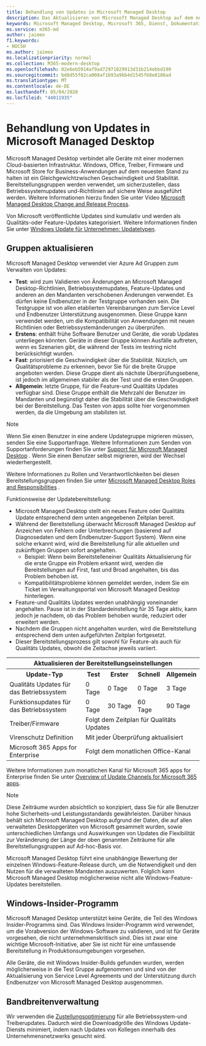 ```yaml
---
title: Behandlung von Updates in Microsoft Managed Desktop
description: Das Aktualisieren von Microsoft Managed Desktop auf dem neuesten Stand ist ein Gleichgewichtzwischen Geschwindigkeit und Stabilität.
keywords: Microsoft Managed Desktop, Microsoft 365, Dienst, Dokumentation
ms.service: m365-md
author: jaimeo
f1.keywords:
- NOCSH
ms.author: jaimeo
ms.localizationpriority: normal
ms.collection: M365-modern-desktop
ms.openlocfilehash: 02e6eb5914af9ad72971029913d31b214ebbd190
ms.sourcegitcommit: bd8d55f82ca008af1b93a9bb4d1545f68e8188ad
ms.translationtype: MT
ms.contentlocale: de-DE
ms.lasthandoff: 05/04/2020
ms.locfileid: "44011935"
---
```

# <a name="how-updates-are-handled-in-microsoft-managed-desktop"></a>Behandlung von Updates in Microsoft Managed Desktop


<!--This topic is the target for a "Learn more" link in the Admin Portal (aka.ms/update-rings); do not delete.-->

<!--Update management -->

Microsoft Managed Desktop verbindet alle Geräte mit einer modernen Cloud-basierten Infrastruktur. Windows, Office, Treiber, Firmware und Microsoft Store for Business-Anwendungen auf dem neuesten Stand zu halten ist ein Gleichgewichtzwischen Geschwindigkeit und Stabilität. Bereitstellungsgruppen werden verwendet, um sicherzustellen, dass Betriebssystemupdates und-Richtlinien auf sichere Weise ausgeführt werden. Weitere Informationen hierzu finden Sie unter Video [Microsoft Managed Desktop Change and Release Process](https://www.microsoft.com/videoplayer/embed/RE4mWqP).

Von Microsoft veröffentlichte Updates sind kumulativ und werden als Qualitäts-oder Feature-Updates kategorisiert.
Weitere Informationen finden Sie unter [Windows Update für Unternehmen: Updatetypen](https://docs.microsoft.com/windows/deployment/update/waas-manage-updates-wufb#update-types). 

## <a name="update-groups"></a>Gruppen aktualisieren

Microsoft Managed Desktop verwendet vier Azure Ad Gruppen zum Verwalten von Updates:

- **Test**: wird zum Validieren von Änderungen an Microsoft Managed Desktop-Richtlinien, Betriebssystemupdates, Feature-Updates und anderen an den Mandanten verschobenen Änderungen verwendet. Es dürfen keine Endbenutzer in der Testgruppe vorhanden sein. Die Testgruppe ist von allen etablierten Vereinbarungen zum Service Level und Endbenutzer Unterstützung ausgenommen. Diese Gruppe kann verwendet werden, um die Kompatibilität von Anwendungen mit neuen Richtlinien oder Betriebssystemänderungen zu überprüfen.  
- **Erstens**: enthält frühe Software Benutzer und Geräte, die vorab Updates unterliegen könnten. Geräte in dieser Gruppe können Ausfälle auftreten, wenn es Szenarien gibt, die während der Tests im testring nicht berücksichtigt wurden.
- **Fast**: priorisiert die Geschwindigkeit über die Stabilität. Nützlich, um Qualitätsprobleme zu erkennen, bevor Sie für die breite Gruppe angeboten werden. Diese Gruppe dient als nächste Überprüfungsebene, ist jedoch im allgemeinen stabiler als der Test und die ersten Gruppen. 
- **Allgemein**: letzte Gruppe, für die Feature-und Qualitäts Updates verfügbar sind. Diese Gruppe enthält die Mehrzahl der Benutzer im Mandanten und begünstigt daher die Stabilität über die Geschwindigkeit bei der Bereitstellung. Das Testen von apps sollte hier vorgenommen werden, da die Umgebung am stabilsten ist. 

> [!NOTE]
> Wenn Sie einen Benutzer in eine andere Updategruppe migrieren müssen, senden Sie eine Supportanfrage. Weitere Informationen zum Senden von Supportanforderungen finden Sie unter [Support für Microsoft Managed Desktop](support.md) . Wenn Sie einen Benutzer selbst migrieren, wird der Wechsel wiederhergestellt.

Weitere Informationen zu Rollen und Verantwortlichkeiten bei diesen Bereitstellungsgruppen finden Sie unter [Microsoft Managed Desktop Roles and Responsibilities](../intro/roles-and-responsibilities.md) .

Funktionsweise der Updatebereitstellung:
- Microsoft Managed Desktop stellt ein neues Feature oder Qualitäts Update entsprechend dem unten angegebenen Zeitplan bereit.
- Während der Bereitstellung überwacht Microsoft Managed Desktop auf Anzeichen von Fehlern oder Unterbrechungen (basierend auf Diagnosedaten und dem Endbenutzer-Support System). Wenn eine solche erkannt wird, wird die Bereitstellung für alle aktuellen und zukünftigen Gruppen sofort angehalten.
    - Beispiel: Wenn beim Bereitstelleneiner Qualitäts Aktualisierung für die erste Gruppe ein Problem erkannt wird, werden die Bereitstellungen auf First, fast und Broad angehalten, bis das Problem behoben ist.
    - Kompatibilitätsprobleme können gemeldet werden, indem Sie ein Ticket im Verwaltungsportal von Microsoft Managed Desktop hinterlegen.
- Feature-und Qualitäts Updates werden unabhängig voneinander angehalten. Pause ist in der Standardeinstellung für 35 Tage aktiv, kann jedoch je nachdem, ob das Problem behoben wurde, reduziert oder erweitert werden.
- Nachdem die Gruppen nicht angehalten wurden, wird die Bereitstellung entsprechend dem unten aufgeführten Zeitplan fortgesetzt.
- Dieser Bereitstellungsprozess gilt sowohl für Feature-als auch für Qualitäts Updates, obwohl die Zeitachse jeweils variiert.




<table>
<tr><th colspan="5">Aktualisieren der Bereitstellungseinstellungen</th></tr>
<tr><th>Update-Typ</th><th>Test</th><th>Erster</th><th>Schnell</th><th>Allgemein</th></tr>
<tr><td>Qualitäts Updates für das Betriebssystem</td><td>0 Tage</td><td>0 Tage</td><td>0 Tage</td><td>3 Tage</td></tr>
<tr><td>Funktionsupdates für das Betriebssystem</td><td>0 Tage</td><td>30 Tage</td><td>60 Tage</td><td>90 Tage</td></tr>
<tr><td>Treiber/Firmware</td><td colspan="4">Folgt dem Zeitplan für Qualitäts Updates</td></tr>
<tr><td>Virenschutz Definition</td><td colspan="4">Mit jeder Überprüfung aktualisiert</td></tr>
<tr><td>Microsoft 365 Apps for Enterprise</td><td colspan="4">Folgt dem monatlichen Office-Kanal
</table>

Weitere Informationen zum monatlichen Kanal für Microsoft 365 apps for Enterprise finden Sie unter [Overview of Update Channels for Microsoft 365 apps](https://docs.microsoft.com/deployoffice/overview-update-channels).

>[!NOTE]
>Diese Zeiträume wurden absichtlich so konzipiert, dass Sie für alle Benutzer hohe Sicherheits-und Leistungsstandards gewährleisten. Darüber hinaus behält sich Microsoft Managed Desktop aufgrund der Daten, die auf allen verwalteten Desktopgeräten von Microsoft gesammelt wurden, sowie unterschiedlichen Umfangs und Auswirkungen von Updates die Flexibilität zur Veränderung der Länge der oben genannten Zeiträume für alle Bereitstellungsgruppen auf Ad-hoc-Basis vor.
>
>Microsoft Managed Desktop führt eine unabhängige Bewertung der einzelnen Windows-Feature-Release durch, um die Notwendigkeit und den Nutzen für die verwalteten Mandanten auszuwerten. Folglich kann Microsoft Managed Desktop möglicherweise nicht alle Windows-Feature-Updates bereitstellen. 

## <a name="windows-insider-program"></a>Windows-Insider-Programm

Microsoft Managed Desktop unterstützt keine Geräte, die Teil des Windows Insider-Programms sind. Das Windows Insider-Programm wird verwendet, um die Vorabversion der Windows-Software zu validieren, und ist für Geräte vorgesehen, die nicht unternehmenskritisch sind. Dies ist zwar eine wichtige Microsoft-Initiative, aber Sie ist nicht für eine umfassende Bereitstellung in Produktionsumgebungen vorgesehen. 

Alle Geräte, die mit Windows Insider-Builds gefunden wurden, werden möglicherweise in die Test Gruppe aufgenommen und sind von der Aktualisierung von Service Level Agreements und der Unterstützung durch Endbenutzer von Microsoft Managed Desktop ausgenommen.

## <a name="bandwidth-management"></a>Bandbreitenverwaltung

Wir verwenden die [Zustellungsoptimierung](https://docs.microsoft.com/windows/deployment/update/waas-delivery-optimization) für alle Betriebssystem-und Treiberupdates. Dadurch wird die Downloadgröße des Windows Update-Diensts minimiert, indem nach Updates von Kollegen innerhalb des Unternehmensnetzwerks gesucht wird.


